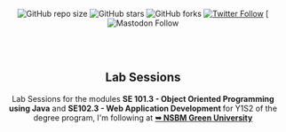 <div align="center">
  
  ![GitHub repo size](https://img.shields.io/github/repo-size/gthuva/Lab-Sessions)
  ![GitHub stars](https://img.shields.io/github/stars/gthuva/teamw2s?style=social)
  ![GitHub forks](https://img.shields.io/github/forks/gthuva/teamw2s?style=social)
  [![Twitter Follow](https://img.shields.io/twitter/follow/gthuva?style=social)](https://twitter.com/intent/follow?screen_name=gthuvaDEV)
  [![Mastodon Follow](https://img.shields.io/mastodon/follow/110008719045585970?domain=https%3A%2F%2Fmastodon.social%2F&style=social)
    
  <br />
  <br />

  <h2 align="center">Lab Sessions</h2>

Lab Sessions for the modules <b>SE 101.3 - Object Oriented Programming using Java</b> and <b> SE102.3 - Web Application Development </b> for Y1S2 of the degree program, I'm following at <a href="https://www.nsbm.ac.lk/"><strong>➥ NSBM Green University</strong></a>


</div>


